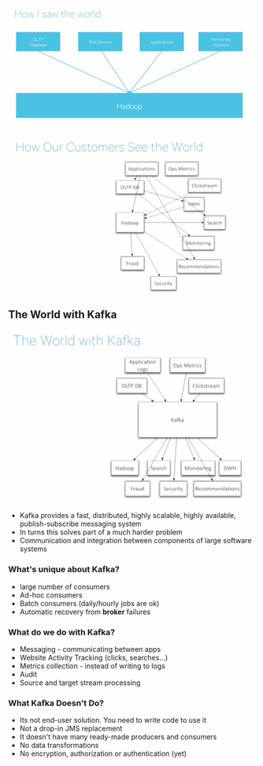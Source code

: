 


![](.kafka-intro_images/we_saw_world.png)

![](.kafka-intro_images/customer_see_world.png)


## The World with Kafka

![](.kafka-intro_images/world_with_kafka.png)

* Kafka provides a fast, distributed, highly scalable, highly available, publish-subscribe messaging system
* In turns this solves part of a much harder problem
* Communication and integration between components of large software systems


### What's unique about Kafka?

* large number of consumers
* Ad-hoc consumers
* Batch consumers (daily/hourly jobs are ok)
* Automatic recovery from **broker** failures


### What do we do with Kafka?

* Messaging - communicating between apps
* Website Activity Tracking (clicks, searches...)
* Metrics collection - instead of writing to logs
* Audit
* Source and target stream processing

### What Kafka Doesn't Do?

* Its not end-user solution. You need to write code to use it
* Not a drop-in JMS replacement
* It doesn't have many ready-made producers and consumers
* No data transformations
* No encryption, authorization or authentication (yet)